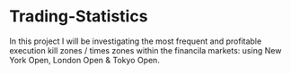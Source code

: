 # Trading-Statistics
In this project I will be investigating the most frequent and profitable execution kill zones / times zones within the financila markets: using New York Open, London Open &amp; Tokyo Open. 
